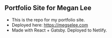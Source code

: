## Portfolio Site for Megan Lee

- This is the repo for my portfolio site.
- Deployed here: https://megselee.com
- Made with React + Gatsby. Deployed to Netlify.